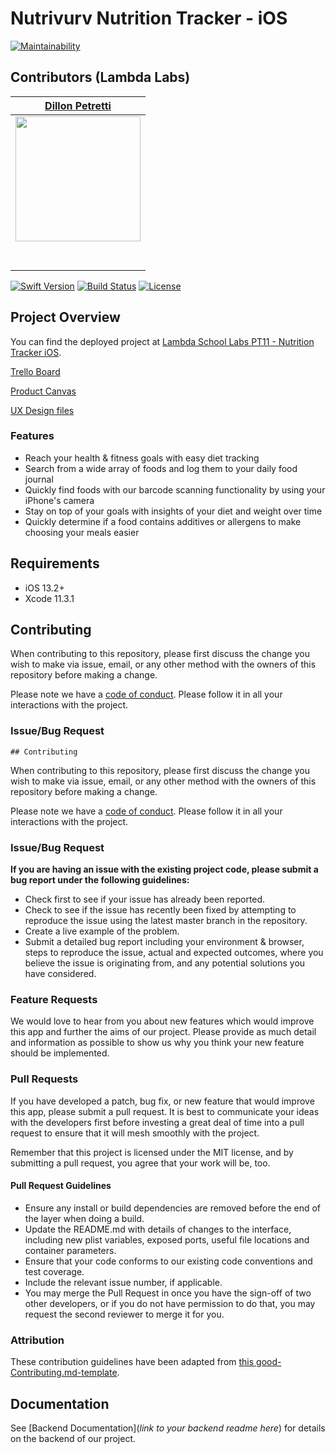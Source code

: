 # Nutrivurv Nutrition Tracker - iOS

[![Maintainability](https://api.codeclimate.com/v1/badges/0e5b8dd23796c3a6b8d4/maintainability)](https://codeclimate.com/github/Lambda-School-Labs/nutrition-tracker-ios-pt7/maintainability)

## Contributors (Lambda Labs)

| [Dillon Petretti](https://github.com/dillonp23) |
| :-----------------------------------------------------------------------------------------------------------: |
| [<img src="https://avatars.githubusercontent.com/u/52013691?s=460&u=ffc5d554546f417bc3cf4ce0d5aa979da6561808&v=4" width = "200" />](https://github.com/dillonp23) |
| [<img src="https://github.com/favicon.ico" width="15"> ](https://github.com/dillonp23) |
| [ <img src="https://static.licdn.com/sc/h/al2o9zrvru7aqj8e1x2rzsrca" width="15"> ](https://www.linkedin.com/in/ios-dillon/) |

[![Swift Version][swift-image]][swift-url]
[![Build Status][travis-image]][travis-url]
[![License][license-image]][license-url]

## Project Overview

You can find the deployed project at [Lambda School Labs PT11 - Nutrition Tracker iOS](https://github.com/Lambda-School-Labs/nutrition-tracker-ios-pt7).

[Trello Board](https://trello.com/b/9EYWw5vc/labs-pt11-nutrivurv)

[Product Canvas](https://www.notion.so/c4360fe71b3b42a4a0f8bfe4cada23c5?v=67fa7c6f21494ac5b0d82d8975349830)

[UX Design files](https://www.figma.com/file/yqpTM7IYO90dVNPBsxaQrG/NutriJournal-Ashes-and-Tricia?node-id=122%3A2)

### Features

-    Reach your health & fitness goals with easy diet tracking
-    Search from a wide array of foods and log them to your daily food journal
-    Quickly find foods with our barcode scanning functionality by using your iPhone's camera
-    Stay on top of your goals with insights of your diet and weight over time
-    Quickly determine if a food contains additives or allergens to make choosing your meals easier

## Requirements

-   iOS 13.2+
-   Xcode 11.3.1

## Contributing

When contributing to this repository, please first discuss the change you wish to make via issue, email, or any other method with the owners of this repository before making a change.

Please note we have a [code of conduct](./CODE_OF_CONDUCT.md). Please follow it in all your interactions with the project.

### Issue/Bug Request

    ## Contributing

When contributing to this repository, please first discuss the change you wish to make via issue, email, or any other method with the owners of this repository before making a change.

Please note we have a [code of conduct](./code_of_conduct.md). Please follow it in all your interactions with the project.

### Issue/Bug Request

 **If you are having an issue with the existing project code, please submit a bug report under the following guidelines:**
 - Check first to see if your issue has already been reported.
 - Check to see if the issue has recently been fixed by attempting to reproduce the issue using the latest master branch in the repository.
 - Create a live example of the problem.
 - Submit a detailed bug report including your environment & browser, steps to reproduce the issue, actual and expected outcomes,  where you believe the issue is originating from, and any potential solutions you have considered.

### Feature Requests

We would love to hear from you about new features which would improve this app and further the aims of our project. Please provide as much detail and information as possible to show us why you think your new feature should be implemented.

### Pull Requests

If you have developed a patch, bug fix, or new feature that would improve this app, please submit a pull request. It is best to communicate your ideas with the developers first before investing a great deal of time into a pull request to ensure that it will mesh smoothly with the project.

Remember that this project is licensed under the MIT license, and by submitting a pull request, you agree that your work will be, too.

#### Pull Request Guidelines

- Ensure any install or build dependencies are removed before the end of the layer when doing a build.
- Update the README.md with details of changes to the interface, including new plist variables, exposed ports, useful file locations and container parameters.
- Ensure that your code conforms to our existing code conventions and test coverage.
- Include the relevant issue number, if applicable.
- You may merge the Pull Request in once you have the sign-off of two other developers, or if you do not have permission to do that, you may request the second reviewer to merge it for you.

### Attribution

These contribution guidelines have been adapted from [this good-Contributing.md-template](https://gist.github.com/PurpleBooth/b24679402957c63ec426).

## Documentation

See [Backend Documentation](_link to your backend readme here_) for details on the backend of our project.

[swift-image]: https://img.shields.io/badge/swift-5.0-blue.svg
[swift-url]: https://swift.org/
[license-image]: https://img.shields.io/badge/License-MIT-blue.svg
[license-url]: LICENSE
[travis-image]: https://img.shields.io/travis/dbader/node-datadog-metrics/master.svg?style=flat-square
[travis-url]: https://travis-ci.org/dbader/node-datadog-metrics
[codebeat-image]: https://codebeat.co/badges/c19b47ea-2f9d-45df-8458-b2d952fe9dad
[codebeat-url]: https://codebeat.co/projects/github-com-vsouza-awesomeios-com
